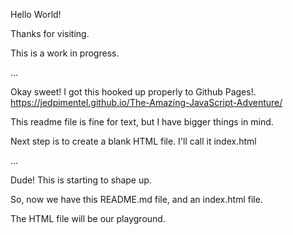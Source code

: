 Hello World!

Thanks for visiting.

This is a work in progress.

...

Okay sweet! I got this hooked up properly to Github Pages!.
https://jedpimentel.github.io/The-Amazing-JavaScript-Adventure/

This readme file is fine for text, but I have bigger things in mind.

Next step is to create a blank HTML file. I'll call it index.html

...

Dude! This is starting to shape up.

So, now we have this README.md file, and an index.html file.

The HTML file will be our playground.